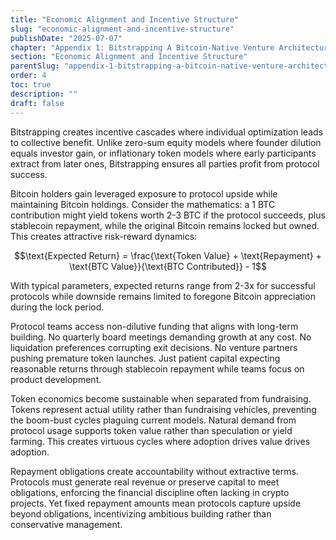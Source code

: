 ```yaml
---
title: "Economic Alignment and Incentive Structure"
slug: "economic-alignment-and-incentive-structure"
publishDate: "2025-07-07"
chapter: "Appendix 1: Bitstrapping A Bitcoin-Native Venture Architecture"
section: "Economic Alignment and Incentive Structure"
parentSlug: "appendix-1-bitstrapping-a-bitcoin-native-venture-architecture"
order: 4
toc: true
description: ""
draft: false
---
```


Bitstrapping creates incentive cascades where individual optimization leads to
collective benefit. Unlike zero-sum equity models where founder dilution equals
investor gain, or inflationary token models where early participants extract
from later ones, Bitstrapping ensures all parties profit from protocol success.

Bitcoin holders gain leveraged exposure to protocol upside while maintaining
Bitcoin holdings. Consider the mathematics: a 1 BTC contribution might yield
tokens worth 2-3 BTC if the protocol succeeds, plus stablecoin repayment, while
the original Bitcoin remains locked but owned. This creates attractive
risk-reward dynamics:

$$\text{Expected Return} = \frac{\text{Token Value} + \text{Repayment} + \text{BTC Value}}{\text{BTC Contributed}} - 1$$

With typical parameters, expected returns range from 2-3x for successful
protocols while downside remains limited to foregone Bitcoin appreciation during
the lock period.

Protocol teams access non-dilutive funding that aligns with long-term building.
No quarterly board meetings demanding growth at any cost. No liquidation
preferences corrupting exit decisions. No venture partners pushing premature
token launches. Just patient capital expecting reasonable returns through
stablecoin repayment while teams focus on product development.

Token economics become sustainable when separated from fundraising. Tokens
represent actual utility rather than fundraising vehicles, preventing the
boom-bust cycles plaguing current models. Natural demand from protocol usage
supports token value rather than speculation or yield farming. This creates
virtuous cycles where adoption drives value drives adoption.

Repayment obligations create accountability without extractive terms. Protocols
must generate real revenue or preserve capital to meet obligations, enforcing
the financial discipline often lacking in crypto projects. Yet fixed repayment
amounts mean protocols capture upside beyond obligations, incentivizing
ambitious building rather than conservative management.
